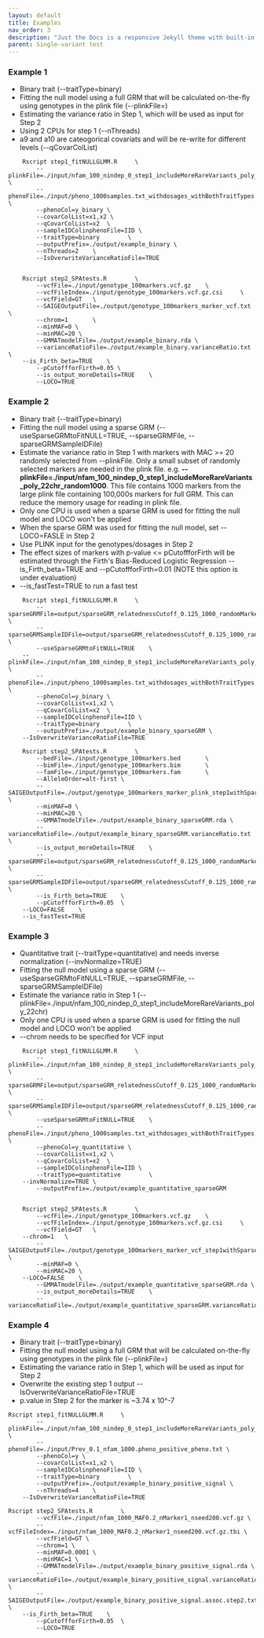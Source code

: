 ```yaml
---
layout: default
title: Examples
nav_order: 3
description: "Just the Docs is a responsive Jekyll theme with built-in search that is easily customizable and hosted on GitHub Pages."
parent: Single-variant test
---
```


### Example 1
* Binary trait (--traitType=binary)
* Fitting the null model using a full GRM that will be calculated on-the-fly using genotypes in the plink file (--plinkFile=)
* Estimating the variance ratio in Step 1, which will be used as input for Step 2
* Using 2 CPUs for step 1 (--nThreads)
* a9 and a10 are cateogorical covariats and will be re-write for different levels (--qCovarColList)

```
    Rscript step1_fitNULLGLMM.R     \
        --plinkFile=./input/nfam_100_nindep_0_step1_includeMoreRareVariants_poly_22chr  \
        --phenoFile=./input/pheno_1000samples.txt_withdosages_withBothTraitTypes.txt \
        --phenoCol=y_binary \
        --covarColList=x1,x2 \
        --qCovarColList=x2  \
        --sampleIDColinphenoFile=IID \
        --traitType=binary        \
        --outputPrefix=./output/example_binary \
        --nThreads=2    \
        --IsOverwriteVarianceRatioFile=TRUE


    Rscript step2_SPAtests.R        \
        --vcfFile=./input/genotype_100markers.vcf.gz    \
        --vcfFileIndex=./input/genotype_100markers.vcf.gz.csi     \
        --vcfField=GT   \
        --SAIGEOutputFile=./output/genotype_100markers_marker_vcf.txt \
        --chrom=1       \
        --minMAF=0 \
        --minMAC=20 \
        --GMMATmodelFile=./output/example_binary.rda \
        --varianceRatioFile=./output/example_binary.varianceRatio.txt	\
	--is_Firth_beta=TRUE    \
        --pCutoffforFirth=0.05 \
        --is_output_moreDetails=TRUE    \
        --LOCO=TRUE

```

### Example 2
* Binary trait (--traitType=binary)
* Fitting the null model using a sparse GRM  (--useSparseGRMtoFitNULL=TRUE, --sparseGRMFile, --sparseGRMSampleIDFile)
* Estimate the variance ratio in Step 1 with markers with MAC >= 20 randomly selected from --plinkFile. Only a small subset of randomly selected markers are needed in the plink file. e.g. **--plinkFile=./input/nfam_100_nindep_0_step1_includeMoreRareVariants_poly_22chr_random1000**. This file contains 1000 markers from the large plink file containing 100,000s markers for full GRM. This can reduce the memory usage for reading in plink file.
* Only one CPU is used when a sparse GRM is used for fitting the null model and LOCO won't be applied
* When the sparse GRM was used for fitting the null model, set --LOCO=FASLE in Step 2
* Use PLINK input for the genotypes/dosages in Step 2
* The effect sizes of markers with p-value <= pCutoffforFirth will be estimated through the Firth's Bias-Reduced Logistic Regression --is_Firth_beta=TRUE and --pCutoffforFirth=0.01 (NOTE this option is under evaluation) 
* --is_fastTest=TRUE to run a fast test

```
    Rscript step1_fitNULLGLMM.R     \
        --sparseGRMFile=output/sparseGRM_relatednessCutoff_0.125_1000_randomMarkersUsed.sparseGRM.mtx   \
        --sparseGRMSampleIDFile=output/sparseGRM_relatednessCutoff_0.125_1000_randomMarkersUsed.sparseGRM.mtx.sampleIDs.txt     \
        --useSparseGRMtoFitNULL=TRUE    \
	--plinkFile=./input/nfam_100_nindep_0_step1_includeMoreRareVariants_poly_22chr_random1000 \
        --phenoFile=./input/pheno_1000samples.txt_withdosages_withBothTraitTypes.txt \
        --phenoCol=y_binary \
        --covarColList=x1,x2 \
        --qCovarColList=x2  \
        --sampleIDColinphenoFile=IID \
        --traitType=binary        \
        --outputPrefix=./output/example_binary_sparseGRM \
	--IsOverwriteVarianceRatioFile=TRUE

    Rscript step2_SPAtests.R        \
        --bedFile=./input/genotype_100markers.bed       \
        --bimFile=./input/genotype_100markers.bim       \
        --famFile=./input/genotype_100markers.fam       \
        --AlleleOrder=alt-first \
        --SAIGEOutputFile=./output/genotype_100markers_marker_plink_step1withSparseGRM_Firth.txt \
        --minMAF=0 \
        --minMAC=20 \
        --GMMATmodelFile=./output/example_binary_sparseGRM.rda \
        --varianceRatioFile=./output/example_binary_sparseGRM.varianceRatio.txt   \
        --is_output_moreDetails=TRUE    \
        --sparseGRMFile=output/sparseGRM_relatednessCutoff_0.125_1000_randomMarkersUsed.sparseGRM.mtx   \
        --sparseGRMSampleIDFile=output/sparseGRM_relatednessCutoff_0.125_1000_randomMarkersUsed.sparseGRM.mtx.sampleIDs.txt	\
        --is_Firth_beta=TRUE	\
        --pCutoffforFirth=0.05	\
	--LOCO=FALSE	\
	--is_fastTest=TRUE 

```

### Example 3
* Quantitative trait (--traitType=quantitative) and needs inverse normalization (--invNormalize=TRUE)
* Fitting the null model using a sparse GRM  (--useSparseGRMtoFitNULL=TRUE, --sparseGRMFile, --sparseGRMSampleIDFile)
* Estimate the variance ratio in Step 1 (--plinkFile=./input/nfam_100_nindep_0_step1_includeMoreRareVariants_poly_22chr) 
* Only one CPU is used when a sparse GRM is used for fitting the null model and LOCO won't be applied
* --chrom needs to be specified for VCF input

```
    Rscript step1_fitNULLGLMM.R     \
        --plinkFile=./input/nfam_100_nindep_0_step1_includeMoreRareVariants_poly_22chr  \
        --sparseGRMFile=output/sparseGRM_relatednessCutoff_0.125_1000_randomMarkersUsed.sparseGRM.mtx   \
        --sparseGRMSampleIDFile=output/sparseGRM_relatednessCutoff_0.125_1000_randomMarkersUsed.sparseGRM.mtx.sampleIDs.txt     \
        --useSparseGRMtoFitNULL=TRUE    \
        --phenoFile=./input/pheno_1000samples.txt_withdosages_withBothTraitTypes.txt \
        --phenoCol=y_quantitative \
        --covarColList=x1,x2 \
        --qCovarColList=x2  \
        --sampleIDColinphenoFile=IID \
        --traitType=quantitative        \
	--invNormalize=TRUE	\
        --outputPrefix=./output/example_quantitative_sparseGRM


    Rscript step2_SPAtests.R        \
        --vcfFile=./input/genotype_100markers.vcf.gz    \
        --vcfFileIndex=./input/genotype_100markers.vcf.gz.csi     \
        --vcfField=GT   \
	--chrom=1	\
        --SAIGEOutputFile=./output/genotype_100markers_marker_vcf_step1withSparseGRM.txt \
        --minMAF=0 \
        --minMAC=20 \
	--LOCO=FALSE	\
        --GMMATmodelFile=./output/example_quantitative_sparseGRM.rda \
        --is_output_moreDetails=TRUE	\
        --varianceRatioFile=./output/example_quantitative_sparseGRM.varianceRatio.txt

```

### Example 4
* Binary trait (--traitType=binary)
* Fitting the null model using a full GRM that will be calculated on-the-fly using genotypes in the plink file (--plinkFile=)
* Estimating the variance ratio in Step 1, which will be used as input for Step 2
* Overwrite the existing step 1 output --IsOverwriteVarianceRatioFile=TRUE
* p.value in Step 2 for the marker is ~3.74 x 10^-7

```
Rscript step1_fitNULLGLMM.R     \
        --plinkFile=./input/nfam_100_nindep_0_step1_includeMoreRareVariants_poly_22chr	\
        --phenoFile=./input/Prev_0.1_nfam_1000.pheno_positive_pheno.txt \
        --phenoCol=y \
        --covarColList=x1,x2 \
        --sampleIDColinphenoFile=IID \
        --traitType=binary        \
        --outputPrefix=./output/example_binary_positive_signal \
        --nThreads=4	\
	--IsOverwriteVarianceRatioFile=TRUE

Rscript step2_SPAtests.R        \
        --vcfFile=./input/nfam_1000_MAF0.2_nMarker1_nseed200.vcf.gz \
        --vcfFileIndex=./input/nfam_1000_MAF0.2_nMarker1_nseed200.vcf.gz.tbi \
        --vcfField=GT \
        --chrom=1 \
        --minMAF=0.0001 \
        --minMAC=1 \
        --GMMATmodelFile=./output/example_binary_positive_signal.rda \
        --varianceRatioFile=./output/example_binary_positive_signal.varianceRatio.txt \
        --SAIGEOutputFile=./output/example_binary_positive_signal.assoc.step2.txt	\
	--is_Firth_beta=TRUE    \
        --pCutoffforFirth=0.05  \
        --LOCO=TRUE
```

